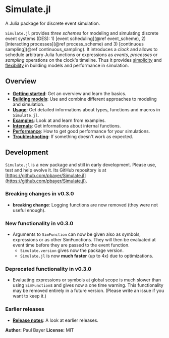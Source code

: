 # Simulate.jl

A Julia package for discrete event simulation.

`Simulate.jl` provides *three schemes* for modeling and simulating discrete event systems (DES): 1) [event scheduling](@ref event_scheme), 2) [interacting processes](@ref process_scheme) and 3) [continuous sampling](@ref continuous_sampling). It introduces a *clock* and allows to schedule arbitrary Julia functions or expressions as *events*, *processes* or *sampling* operations on the clock's timeline. Thus it provides [simplicity](intro.md) and [flexibility](approach.md) in building models and performance in simulation.

## Overview

- [**Getting started**](intro.md): Get an overview and learn the basics.
- [**Building models**](approach.md): Use and combine different approaches to modeling and simulation.
- [**Usage**](usage.md): Get detailed informations about types, functions and macros in `Simulate.jl`.
- [**Examples**](examples/examples.md): Look at and learn from examples.
- [**Internals**](internals.md): Get informations about internal functions.
- [**Performance**](performance.md): How to get good performance for your simulations.
- [**Troubleshooting**](troubleshooting.md): If something doesn't work as expected.

## Development

`Simulate.jl` is a new package and still in early development. Please use, test and help  evolve it. Its GitHub repository is at [https://github.com/pbayer/Simulate.jl](https://github.com/pbayer/Simulate.jl).

### Breaking changes in v0.3.0
- **breaking change**: Logging functions are now removed (they were not useful
  enough).

### New functionality in v0.3.0
- Arguments to `SimFunction` can now be given also as symbols, expressions or as
  other SimFunctions. They will then be evaluated at event time before they are
  passed to the event function.
  - `Simulate.version` gives now the package version.
  - `Simulate.jl` is now **much faster** (up to 4x) due to optimizations.

### Deprecated functionality in v0.3.0
- Evaluating expressions or symbols at global scope is much slower than using
  `SimFunction`s and gives now a one time warning. This functionality may be
  removed entirely in a future version. (Please write an issue if you want to
  keep it.)

### Earlier releases

- [**Release notes**](history.md): A look at earlier releases.

**Author:** Paul Bayer
**License:** MIT
